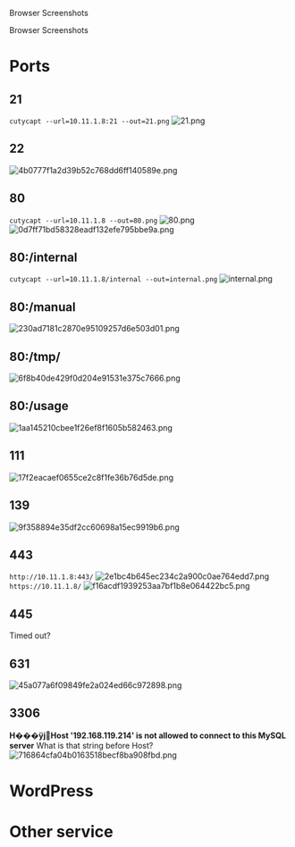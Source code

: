 Browser Screenshots

Browser Screenshots

# Ports
## 21
`cutycapt --url=10.11.1.8:21 --out=21.png`
![21.png](../../../_resources/25e4d69503f04a7dae6bfca8acd8a2cb.png)

## 22
![4b0777f1a2d39b52c768dd6ff140589e.png](../../../_resources/895a61172c254756891d770cc0f3a130.png)

## 80
`cutycapt --url=10.11.1.8 --out=80.png`
![80.png](../../../_resources/a8024dd9588040898d61b2e2bc682bb8.png)
![0d7ff71bd58328eadf132efe795bbe9a.png](../../../_resources/4c71d267ed2d4e518ed1c97bae9a2c92.png)

## 80:/internal
`cutycapt --url=10.11.1.8/internal --out=internal.png`
![internal.png](../../../_resources/8712e3b373be465281d109be3191f804.png)

## 80:/manual
![230ad7181c2870e95109257d6e503d01.png](../../../_resources/4efdb64aadc348afb284d6de19ac4a37.png)

## 80:/tmp/
![6f8b40de429f0d204e91531e375c7666.png](../../../_resources/721c7726f2ec404e83e948c88e88cf99.png)

## 80:/usage
![1aa145210cbee1f26ef8f1605b582463.png](../../../_resources/a296378e12ba4010a87dc58e7769abff.png)

## 111
![17f2eacaef0655ce2c8f1fe36b76d5de.png](../../../_resources/d8c83e1785654c47ac037841abfc248b.png)

## 139
![9f358894e35df2cc60698a15ec9919b6.png](../../../_resources/b21825c7a64a4626bdc5ed491845a69a.png)

## 443
`http://10.11.1.8:443/`
![2e1bc4b645ec234c2a900c0ae764edd7.png](../../../_resources/3b0b43796e92465eaf7fbaff0c12f741.png)
`https://10.11.1.8/`
![f16acdf1939253aa7bf1b8e064422bc5.png](../../../_resources/f56c449454184f1ea21a1d367d79a25f.png)

## 445
Timed out?

## 631
![45a077a6f09849fe2a024ed66c972898.png](../../../_resources/213c926e113548b3adcdf92b372707d4.png)

## 3306
**H���ÿjHost '192.168.119.214' is not allowed to connect to this MySQL server**
What is that string before Host?
![716864cfa04b0163518becf8ba908fbd.png](../../../_resources/37bbe766e9a54ee59416f5e197dc321d.png)








# WordPress
# Other service

